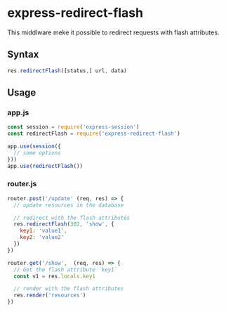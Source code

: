 # express-redirect-flash
This middlware meke it possible to redirect requests with flash attributes.

## Syntax

```js
res.redirectFlash([status,] url, data)
```

## Usage
### app.js
```js
const session = require('express-session')
const redirectFlash = require('express-redirect-flash')

app.use(session({
  // some options
}))
app.use(redirectFlash())
```
### router.js
```js
router.post('/update' (req, res) => {
  // update resources in the database

  // redirect with the flash attributes
  res.redirectFlash(302, 'show', {
    key1: 'value1',
    key2: 'value2'
  })
})

router.get('/show',  (req, res) => {
  // Get the flash attribute `key1`
  const v1 = res.locals.key1

  // render with the flash attributes
  res.render('resources')
})
```

